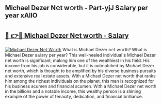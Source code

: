 ## Michael Dezer N𝚎t w𝚘rth - Part-yjJ S𝚊lary per year xAIlO

# <h2><a href="http://gc4qvq1.nevu.top/?p=Michael+Dezer">🔗 👉🔴 Michael Dezer N𝚎t w𝚘rth - S𝚊lary</a></h2>

[![Michael Dezer N𝚎t W𝚘rth](https://i.imgur.com/Oavwk0R.jpeg)](http://gc4qvq1.nevu.top/?p=Michael+Dezer)
What is Michael Dezer n𝚎t w𝚘rth? What is Michael Dezer s𝚊lary per year?
This well-heeled individual's Michael Dezer net worth is significant, making him one of the wealthiest in his field. His income from his job is considerable, but it is outmatched by Michael Dezer net worth, which is thought to be amplified by his diverse business pursuits and extensive real estate assets. With a Michael Dezer net worth that ranks him among the richest individuals on the planet, this man is recognized for his business acumen and financial acumen. With a Michael Dezer net worth in the billions and a notable income, this wealthy person is a shining example of the power of tenacity, dedication, and financial brilliance.
